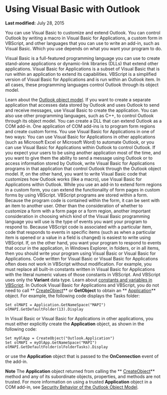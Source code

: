 
# Using Visual Basic with Outlook

 **Last modified:** July 28, 2015

You can use Visual Basic to customize and extend Outlook. You can control Outlook by writing a macro in Visual Basic for Applications, a custom form in VBScript, and other languages that you can use to write an add-in, such as Visual Basic. Which you use depends on what you want your program to do.

Visual Basic is a full-featured programming language you can use to create stand-alone applications or dynamic-link libraries (DLLs) that extend other applications. Visual Basic for Applications is a subset of Visual Basic that is run within an application to extend its capabilities. VBScript is a simplified version of Visual Basic for Applications and is run within an Outlook item. In all cases, these programming languages control Outlook through its object model.

Learn about the  [Outlook object model](03aa62d6-23be-8a2e-73e2-b1ff6307545d.md).
If you want to create a separate application that accesses data stored by Outlook and uses Outlook to send and receive messages, use Visual Basic to create the application. You can also use other programming languages, such as C++, to control Outlook through its object model. You can create a DLL that can extend Outlook as a COM add-in. One application of COM add-ins is to program form regions and create custom forms. 
You use Visual Basic for Applications in one of two ways: You can use Visual Basic for Applications in other applications (such as Microsoft Excel or Microsoft Word) to automate Outlook, or you can use Visual Basic for Applications within Outlook to control Outlook. If you expect your users to be using another application most of the time, and you want to give them the ability to send a message using Outlook or to access information stored by Outlook, write Visual Basic for Applications programs in that application that control Outlook through the Outlook object model. If, on the other hand, you want to write Visual Basic code that customizes how Outlook works (like a macro), use Visual Basic for Applications within Outlook.
While you use an add-in to extend form regions in a custom form, you can extend the functionality of form pages in custom forms by using VBScript. VBScript programs are stored within a form. Because the program code is contained within the form, it can be sent with an item to another user. Other than the consideration of whether to customize a form with a form page or a form region, another important consideration in choosing which kind of the Visual Basic programming language you will use is the type of events you want your program to respond to. Because VBScript code is associated with a particular item, code that responds to events in specific items (such as when a particular item is opened or a value in a field is changed) is easiest to write using VBScript. If, on the other hand, you want your program to respond to events that occur in the application, in Windows Explorer, in folders, or in all items, then you should write your program using Visual Basic or Visual Basic for Applications.
Code written for Visual Basic or Visual Basic for Applications often does not work in VBScript without modification. For example, you must replace all built-in constants written in Visual Basic for Applications with the literal numeric values of those constants in VBScript. And VBScript uses only the  **Variant** data type.
Learn about  [constants and variables in VBScript](f04a4521-5bb9-39e0-f7e2-a2b74193b827.md).
In Outlook Visual Basic for Applications and VBScript, you do not need to call  ** [CreateObject](09b6ff5b-a750-c07d-7499-c1f8a00214fe.md)** or **GetObject** to obtain an ** [Application](797003e7-ecd1-eccb-eaaf-32d6ddde8348.md)** object. For example, the following code displays the Tasks folder:



```
Set olMAPI = Application.GetNameSpace("MAPI") 
olMAPI.GetDefaultFolder(13).Display
```

In Visual Basic or Visual Basic for Applications in other applications, you must either explicitly create the  **Application** object, as shown in the following code:



```
Set myOlApp = CreateObject("Outlook.Application") 
Set olMAPI = myOlApp.GetNameSpace("MAPI") 
olMAPI.GetDefaultFolder(olFolderTasks).Display
```

or use the  **Application** object that is passed to the **OnConnection** event of the add-in.

 **Note**  The  **Application** object returned from calling the ** [CreateObject](09b6ff5b-a750-c07d-7499-c1f8a00214fe.md)** method and any of its subordinate objects, properties, and methods are not trusted. For more information on using a trusted **Application** object in a COM add-in, see [Security Behavior of the Outlook Object Model](4aa3b7c7-5f3f-41ce-bbf3-75d8ecbd6d4f.md).

